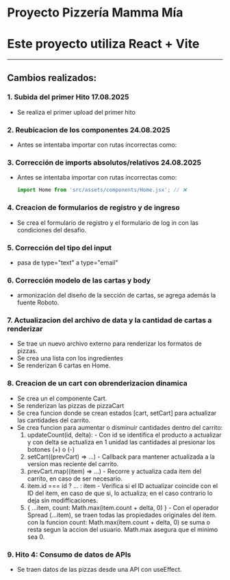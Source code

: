 # Proyecto Pizzería Mamma Mía

# Este proyecto utiliza **React + Vite**
---

## Cambios realizados:

### 1. Subida del primer Hito 17.08.2025
- Se realiza el primer upload del primer hito 

### 2. Reubicacion de los componentes 24.08.2025
- Antes se intentaba importar con rutas incorrectas como:

### 3. Corrección de imports absolutos/relativos 24.08.2025
- Antes se intentaba importar con rutas incorrectas como:
  ```js
  import Home from 'src/assets/components/Home.jsx'; // ❌

### 4. Creacion de formularios de registro y de ingreso
- Se crea el formulario de registro y el formulario de log in con las condiciones del desafio.

### 5. Corrección del tipo del input 
- pasa de type="text" a type="email"

### 6. Corrección modelo de las cartas y body
- armonización del diseño de la sección de cartas, se agrega además la fuente Roboto.

### 7. Actualizacion del archivo de data y la cantidad de cartas a renderizar
- Se trae un nuevo archivo externo para renderizar los formatos de pizzas. 
- Se crea una lista con los ingredientes
- Se renderizan 6 cartas en Home.

### 8. Creacion de un cart con obrenderizacion dinamica
- Se crea un el componente Cart.
- Se renderizan las pizzas de pizzaCart
- Se crea funcion donde se crean estados [cart, setCart] para actualizar las cantidades del carrito.
- Se crea funcion para aumentar o disminuir cantidades dentro del carrito:
    1. updateCount(id, delta): - Con id se identifica el producto a actualizar y con delta se actualiza en 1 unidad las cantidades al presionar los botones (+) o (-)
    2. setCart((prevCart) => ...) - Callback para mantener actualizada a la version mas reciente del carrito.
    3. prevCart.map((item) => ...) -  Recorre y actualiza cada item del carrito, en caso de ser necesario.
    4. item.id === id ? ... : item - Verifica si el ID actualizar coincide con el ID del item, en caso de que si, lo actualiza; en el caso contrario lo deja sin modifficaciones.
    5. { ...item, count: Math.max(item.count + delta, 0) } - Con el operador Spread (...item), se traen todas las propiedades originales del item. con la funcion count: Math.max(item.count + delta, 0) se suma o resta segun la accion del usuario. Math.max asegura que el minimo sea 0.

### 9. Hito 4: Consumo de datos de APIs
- Se traen datos de las pizzas desde una API con useEffect.